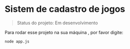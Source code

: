 # Sistem  de  cadastro  de  jogos 

> Status do projeto: Em desenvolvimento

Para rodar esse  projeto na sua máquina , por favor digite:

```
node app.js
```
